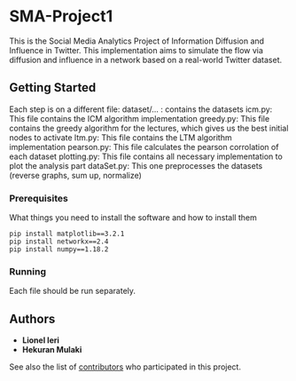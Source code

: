 # SMA-Project1

This is the Social Media Analytics Project of Information Diffusion and Influence in Twitter. This implementation aims to simulate the flow via diffusion and influence in a network based on a real-world Twitter dataset.

## Getting Started

Each step is on a different file:
dataset/... : contains the datasets
icm.py: This file contains the ICM algorithm implementation 
greedy.py: This file contains the greedy algorithm for the lectures, which gives us the best initial nodes to activate
ltm.py: This file contains the LTM algorithm implementation
pearson.py: This file calculates the pearson corrolation of each dataset
plotting.py: This file contains all necessary implementation to plot the analysis part
dataSet.py: This one preprocesses the datasets (reverse graphs, sum up, normalize)


### Prerequisites

What things you need to install the software and how to install them

```
pip install matplotlib==3.2.1
pip install networkx==2.4
pip install numpy==1.18.2
```

### Running


Each file should be run separately.


 

## Authors

* **Lionel Ieri** 
* **Hekuran Mulaki** 

See also the list of [contributors](https://github.com/your/project/contributors) who participated in this project.




